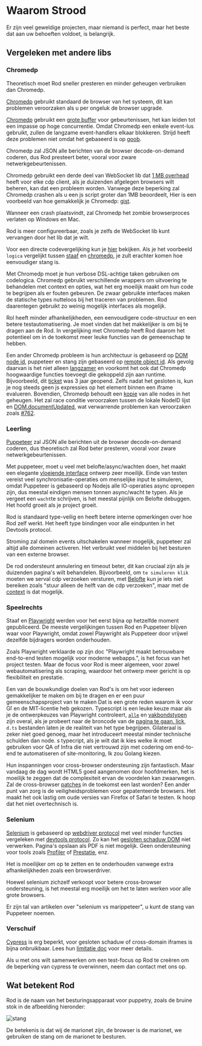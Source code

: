 # Waarom Strood

Er zijn veel geweldige projecten, maar niemand is perfect, maar het beste dat aan uw behoeften voldoet, is belangrijk.

## Vergeleken met andere libs

### Chromedp

Theoretisch moet Rod sneller presteren en minder geheugen verbruiken dan Chromedp.

[Chromedp][chromedp] gebruikt standaard de browser van het systeem, dit kan problemen veroorzaken als u per ongeluk de browser upgrade.

[Chromedp][chromedp] gebruikt een [grote buffer](https://github.com/chromedp/chromedp/blob/b56cd66/target.go#L69-L73) voor gebeurtenissen, het kan leiden tot een impasse op hoge concurrentie. Omdat Chromedp een enkele event-lus gebruikt, zullen de langzame event-handlers elkaar blokkeren. Strijd heeft deze problemen niet omdat het gebaseerd is op [goob](https://github.com/ysmood/goob).

Chromedp zal JSON alle berichten van de browser decode-on-demand coderen, dus Rod presteert beter, vooral voor zware netwerkgebeurtenissen.

Chromedp gebruikt een derde deel van WebSocket lib dat [1 MB overhead](https://github.com/chromedp/chromedp/blob/b56cd66f9cebd6a1fa1283847bbf507409d48225/conn.go#L43-L54) heeft voor elke cdp client, als je duizenden afgelegen browsers wilt beheren, kan dat een probleem worden. Vanwege deze beperking zal Chromedp crashen als u een js script groter dan 1MB beoordeelt, Hier is een voorbeeld van hoe gemakkelijk je Chromedp: [gist](https://gist.github.com/ysmood/0d5b2c878ecbdb598776af7d3d305b79).

Wanneer een crash plaatsvindt, zal Chromedp het zombie browserproces verlaten op Windows en Mac.

Rod is meer configureerbaar, zoals je zelfs de WebSocket lib kunt vervangen door het lib dat je wilt.

Voor een directe codevergelijking kun je [hier](https://github.com/go-rod/rod/tree/master/lib/examples/compare-chromedp) bekijken. Als je het voorbeeld `logica` vergelijkt tussen [staaf](https://github.com/go-rod/rod/tree/master/lib/examples/compare-chromedp/logic/main.go) en [chromedp](https://github.com/chromedp/examples/blob/master/logic/main.go), je zult erachter komen hoe eenvoudiger stang is.

Met Chromedp moet je hun verbose DSL-achtige taken gebruiken om codelogica. Chromedp gebruikt verschillende wrappers om uitvoering te behandelen met context en opties, wat het erg moeilijk maakt om hun code te begrijpen als er fouten gebeuren. De zwaar gebruikte interfaces maken de statische types nutteloos bij het traceren van problemen. Rod daarentegen gebruikt zo weinig mogelijk interfaces als mogelijk.

Rol heeft minder afhankelijkheden, een eenvoudigere code-structuur en een betere testautomatisering. Je moet vinden dat het makkelijker is om bij te dragen aan de Rod. In vergelijking met Chromedp heeft Rod daarom het potentieel om in de toekomst meer leuke functies van de gemeenschap te hebben.

Een ander Chromedp probleem is hun architectuur is gebaseerd op [DOM node id](https://chromedevtools.github.io/devtools-protocol/tot/DOM/#type-NodeId), puppeteer en stang zijn gebaseerd op [remote object id](https://chromedevtools.github.io/devtools-protocol/tot/Runtime/#type-RemoteObjectId). Als gevolg daarvan is het niet alleen [langzamer](https://github.com/puppeteer/puppeteer/issues/2936) en voorkomt het ook dat Chromedp hoogwaardige functies toevoegt die gekoppeld zijn aan runtime. Bijvoorbeeld, dit [ticket](https://github.com/chromedp/chromedp/issues/72) was 3 jaar geopend. Zelfs nadat het gesloten is, kun je nog steeds geen js expressies op het element binnen een iframe evalueren. Bovendien, Chromedp behoudt een [kopie](https://github.com/chromedp/chromedp/blob/e2970556e3d05f3259c464faeed1ec0e862f0560/target.go#L375-L376) van alle nodes in het geheugen. Het zal race conditie veroorzaken tussen de lokale NodeID lijst en [DOM.documentUpdated](https://chromedevtools.github.io/devtools-protocol/tot/DOM/#event-documentUpdated), wat verwarrende problemen kan veroorzaken zoals [#762](https://github.com/chromedp/chromedp/issues/762).

### Leerling

[Puppeteer][puppeteer] zal JSON alle berichten uit de browser decode-on-demand coderen, dus theoretisch zal Rod beter presteren, vooral voor zware netwerkgebeurtenissen.

Met puppeteer, moet u veel met belofte/async/wachten doen, het maakt een elegante [vloeiende interface](https://en.wikipedia.org/wiki/Fluent_interface) ontwerp zeer moeilijk. Einde van testen vereist veel synchronisatie-operaties om menselijke input te simuleren, omdat Puppeteer is gebaseerd op Nodejs alle IO-operaties async oproepen zijn, dus meestal eindigen mensen tonnen async/wacht te typen. Als je vergeet een `wacht`te schrijven, is het meestal pijnlijk om Belofte debuggen. Het hoofd groeit als je project groeit.

Rod is standaard type-veilig en heeft betere interne opmerkingen over hoe Rod zelf werkt. Het heeft type bindingen voor alle eindpunten in het Devtools protocol.

Stroming zal domein events uitschakelen wanneer mogelijk, puppeteer zal altijd alle domeinen activeren. Het verbruikt veel middelen bij het besturen van een externe browser.

De rod ondersteunt annulering en timeout beter, dit kan cruciaal zijn als je duizenden pagina's wilt behandelen. Bijvoorbeeld, om `te simuleren klik` moeten we serval cdp verzoeken versturen, met [Belofte](https://stackoverflow.com/questions/29478751/cancel-a-vanilla-ecmascript-6-promise-chain) kun je iets niet bereiken zoals "stuur alleen de helft van de cdp verzoeken", maar met de [context](https://golang.org/pkg/context/) is dat mogelijk.

### Speelrechts

Staaf en [Playwright](https://github.com/microsoft/playwright) werden voor het eerst bijna op hetzelfde moment gepubliceerd. De meeste vergelijkingen tussen Rod en Puppeteer blijven waar voor Playwright, omdat zowel Playwright als Puppeteer door vrijwel dezelfde bijdragers worden onderhouden.

Zoals Playwright verklaarde op zijn doc "Playwright maakt betrouwbare end-to-end testen mogelijk voor moderne webapps.", is het focus van het project testen. Maar de focus voor Rod is meer algemeen, voor zowel webautomatisering als scraping, waardoor het ontwerp meer gericht is op flexibiliteit en prestatie.

Een van de bouwkundige doelen van Rod's is om het voor iedereen gemakkelijker te maken om bij te dragen en er een puur gemeenschapsproject van te maken Dat is een grote reden waarom ik voor Gľ en de MIT-licentie heb gekozen. Typescript is een leuke keuze maar als je de ontwerpkeuzes van Playwright controleert, [`alle`](https://www.typescriptlang.org/docs/handbook/basic-types.htmvl#any) en [vakbondstypen](https://www.typescriptlang.org/docs/handbook/unions-and-intersections.html#union-types) zijn overal, als je probeert naar de broncode van de [pagina te gaan. lick](https://playwright.dev/#version=v1.6.2&path=docs%2Fapi.md&q=pageclickselector-options), `d.ts` bestanden laten je de realiteit van het type begrijpen. Gilateraal is zeker niet goed genoeg, maar het introduceert meestal minder technische schulden dan node. s typecript, als je wilt dat ik kies welke ik moet gebruiken voor QA of Infra die niet vertrouwd zijn met codering om end-to-end te automatiseren of site-monitoring, Ik zou Golang kiezen.

Hun inspanningen voor cross-browser ondersteuning zijn fantastisch. Maar vandaag de dag wordt HTML5 goed aangenomen door hoofdmerken, het is moeilijk te zeggen dat de complexiteit ervan de voordelen kan zwaarwegen. Zal de cross-browser [patches](https://github.com/microsoft/playwright/tree/master/browser_patches) in de toekomst een last worden? Een ander punt van zorg is de veiligheidsproblemen voor gepatenteerde browsers. Het maakt het ook lastig om oude versies van Firefox of Safari te testen. Ik hoop dat het niet overtechnisch is.

### Selenium

[Selenium](https://www.selenium.dev/) is gebaseerd op [webdriver protocol](https://www.w3.org/TR/webdriver/) met veel minder functies vergeleken met [devtools protocol](https://chromedevtools.github.io/devtools-protocol). Zo kan het [gesloten schaduw DOM](https://github.com/sukgu/shadow-automation-selenium/issues/7#issuecomment-563062460) niet verwerken. Pagina's opslaan als PDF is niet mogelijk. Geen ondersteuning voor tools zoals [Profiler](https://chromedevtools.github.io/devtools-protocol/tot/Profiler/) of [Prestatie](https://chromedevtools.github.io/devtools-protocol/tot/Performance/), enz.

Het is moeilijker om op te zetten en te onderhouden vanwege extra afhankelijkheden zoals een browserdriver.

Hoewel selenium zichzelf verkoopt voor betere cross-browser ondersteuning, is het meestal erg moeilijk om het te laten werken voor alle grote browsers.

Er zijn tal van artikelen over "selenium vs marippeteer", u kunt de stang van Puppeteer noemen.

### Verschuif

[Cypress](https://www.cypress.io/) is erg beperkt, voor gesloten schaduw of cross-domain iframes is bijna onbruikbaar. Lees hun [limitatie doc](https://docs.cypress.io/guides/references/trade-offs.html) voor meer details.

Als u met ons wilt samenwerken om een test-focus op Rod te creëren om de beperking van cypress te overwinnen, neem dan contact met ons op.

## Wat betekent Rod

Rod is de naam van het besturingsapparaat voor puppetry, zoals de bruine stok in de afbeelding hieronder:

![stang](https://user-images.githubusercontent.com/1415488/80178856-31cd8880-863a-11ea-83e9-64f84be3282d.png ":size=200")

De betekenis is dat wij de marionet zijn, de browser is de marionet, we gebruiken de stang om de marionet te besturen.

[chromedp]: https://github.com/chromedp/chromedp
[puppeteer]: https://github.com/puppeteer/puppeteer
